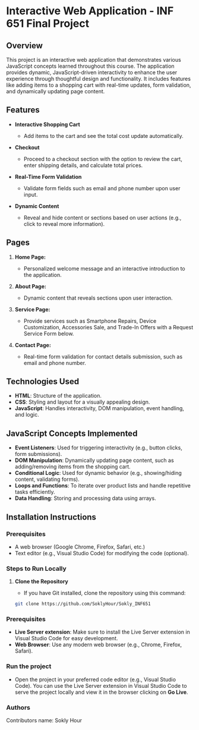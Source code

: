 # Interactive Web Application - INF 651 Final Project

## Overview

This project is an interactive web application that demonstrates various JavaScript concepts learned throughout this course. The application provides dynamic, JavaScript-driven interactivity to enhance the user experience through thoughtful design and functionality. It includes features like adding items to a shopping cart with real-time updates, form validation, and dynamically updating page content.

## Features

- **Interactive Shopping Cart**
  - Add items to the cart and see the total cost update automatically.

- **Checkout**
  - Proceed to a checkout section with the option to review the cart, enter shipping details, and calculate total prices.
  
- **Real-Time Form Validation**
  - Validate form fields such as email and phone number upon user input.
  
- **Dynamic Content**
  - Reveal and hide content or sections based on user actions (e.g., click to reveal more information).

## Pages

1. **Home Page:**
   - Personalized welcome message and an interactive introduction to the application.

2. **About Page:**
   - Dynamic content that reveals sections upon user interaction.

3. **Service Page:**
   - Provide services such as Smartphone Repairs, Device Customization, Accessories Sale, and Trade-In Offers with a Request Service Form below.
  
4. **Contact Page:**
   - Real-time form validation for contact details submission, such as email and phone number.

## Technologies Used

- **HTML**: Structure of the application.
- **CSS**: Styling and layout for a visually appealing design.
- **JavaScript**: Handles interactivity, DOM manipulation, event handling, and logic.

## JavaScript Concepts Implemented

- **Event Listeners**: Used for triggering interactivity (e.g., button clicks, form submissions).
- **DOM Manipulation**: Dynamically updating page content, such as adding/removing items from the shopping cart.
- **Conditional Logic**: Used for dynamic behavior (e.g., showing/hiding content, validating forms).
- **Loops and Functions**: To iterate over product lists and handle repetitive tasks efficiently.
- **Data Handling**: Storing and processing data using arrays.

## Installation Instructions

### Prerequisites

- A web browser (Google Chrome, Firefox, Safari, etc.)
- Text editor (e.g., Visual Studio Code) for modifying the code (optional).

### Steps to Run Locally

1. **Clone the Repository**
   - If you have Git installed, clone the repository using this command:
   
   ```bash
   git clone https://github.com/SoklyHour/Sokly_INF651

### Prerequisites

- **Live Server extension**: Make sure to install the Live Server extension in Visual Studio Code for easy development.
- **Web Browser**: Use any modern web browser (e.g., Chrome, Firefox, Safari).

### Run the project

- Open the project in your preferred code editor (e.g., Visual Studio Code). You can use the Live Server extension in Visual Studio Code to serve the project locally and view it in the browser clicking on **Go Live**.

  
### Authors

Contributors name: Sokly Hour